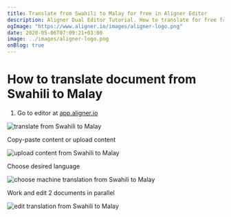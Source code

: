 ```yaml
---
title: Translate from Swahili to Malay for free in Aligner Editor
description: Aligner Dual Editor Tutorial. How to translate for free from Swahili to Malay. Aligner is multilingual document management platform. 
ogImage: "https://www.aligner.io/images/aligner-logo.png"
date: 2020-05-06T07:09:21+03:00
image: ../images/aligner-logo.png
onBlog: true
---
```


# How to translate document from Swahili to Malay

1. Go to editor at [app.aligner.io](https://app.aligner.io "Aligner App web page")

![translate from Swahili to Malay](../aligner-blank-editor.png "translate from Swahili to Malay")

Copy-paste content or upload content

![upload content from Swahili to Malay](../aligner-uploaded-document.png "upload content from Swahili to Malay")

Choose desired language

![choose machine translation from Swahili to Malay](../aligner-language-dropdown.png "choose machine translation from Swahili to Malay")

Work and edit 2 documents in parallel

![edit translation from Swahili to Malay](../aligner-double-sitded-editor.png "edit translation from Swahili to Malay")

